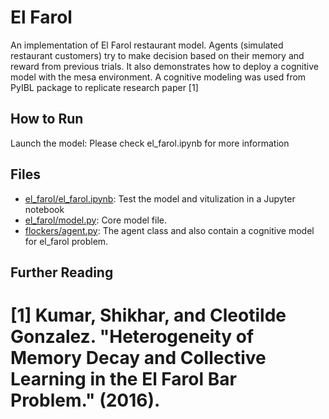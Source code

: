 # El Farol

An implementation of El Farol restaurant model. Agents (simulated restaurant customers) try to make decision based on their memory and reward from previous trials. 
It also demonstrates how to deploy a cognitive model with the mesa environment. A cognitive modeling was used from PyIBL package to replicate research paper [1]

## How to Run

Launch the model: Please check el_farol.ipynb for more information

## Files
* [el_farol/el_farol.ipynb](el_farol/el_farol.ipynb): Test the model and vitulization in a Jupyter notebook
* [el_farol/model.py](el_farol/model.py): Core model file.
* [flockers/agent.py](el_farol/agent.py): The agent class and also contain a cognitive model for el_farol problem. 

## Further Reading

[1] Kumar, Shikhar, and Cleotilde Gonzalez. "Heterogeneity of Memory Decay and Collective Learning in the El Farol Bar Problem." (2016).
=======
